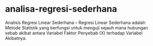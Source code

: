 # analisa-regresi-sederhana
Analisis Regresi Linear Sederhana – Regresi Linear Sederhana adalah Metode Statistik yang berfungsi untuk menguji sejauh mana hubungan sebab akibat antara Variabel Faktor Penyebab (X) terhadap Variabel Akibatnya. 
